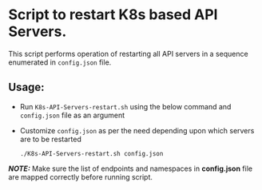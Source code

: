 
# Script to restart K8s based API Servers.

This script performs operation of restarting all API servers in a sequence enumerated in `config.json` file.

## Usage:
- Run `K8s-API-Servers-restart.sh` using the below command and `config.json` file as an argument
- Customize `config.json` as per the need depending upon which servers are to be restarted


    `./K8s-API-Servers-restart.sh config.json`

**_NOTE:_**
 Make sure the list of endpoints and namespaces in **config.json** file are mapped correctly before running script.
